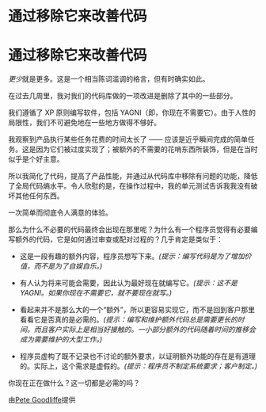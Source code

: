 # 通过移除它来改善代码

# 通过移除它来改善代码

*更少*就是更多。这是一个相当陈词滥调的格言，但有时确实如此。

在过去几周里，我对我们的代码库做的一项改进是删除了其中的一些部分。

我们遵循了 XP 原则编写软件，包括 YAGNI（即，你现在不需要它）。由于人性的局限性，我们不可避免地在一些地方做得不够好。

我观察到产品执行某些任务花费的时间太长了 —— 应该是近乎瞬间完成的简单任务。这是因为它们被过度实现了；被额外的不需要的花哨东西所装饰，但是在当时似乎是个好主意。

所以我简化了代码，提高了产品性能，并通过从代码库中移除有问题的功能，降低了全局代码熵水平。令人欣慰的是，在操作过程中，我的单元测试告诉我我没有破坏其他任何东西。

一次简单而彻底令人满意的体验。

那么为什么不必要的代码最终会出现在那里呢？为什么有一个程序员觉得有必要编写额外的代码，它是如何通过审查或配对过程的？几乎肯定是类似于：

+   这是一段有趣的额外内容，程序员想写下来。*(提示：编写代码是为了增加价值，而不是为了自娱自乐。)*

+   有人认为将来可能会需要，因此认为最好现在就编写它。*(提示：这不是 YAGNI。如果你现在不需要它，就不要现在就写。)*

+   看起来并不是那么大的一个“额外”，所以更容易实现它，而不是回到客户那里看看它是否真的是必需的。*(提示：编写和维护额外代码总是需要更长的时间。而且客户实际上是相当好接触的。一小部分额外的代码随着时间的推移会成为需要维护的大型工作。)*

+   程序员虚构了既不记录也不讨论的额外要求，以证明额外功能的存在是有道理的。实际上，这个需求是虚假的。*(提示：程序员不制定系统要求；客户制定。)*

你现在正在做什么？这一切都是必需的吗？

由[Pete Goodliffe](http://programmer.97things.oreilly.com/wiki/index.php/Pete_Goodliffe)提供
